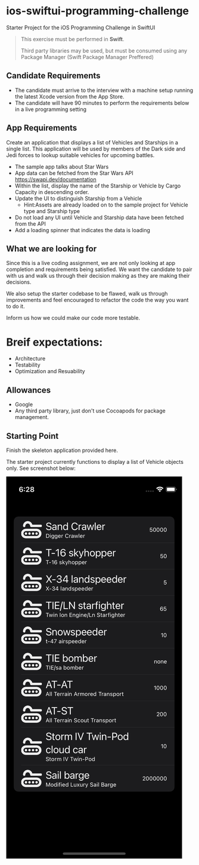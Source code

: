 # ios-swiftui-programming-challenge
Starter Project for the iOS Programming Challenge in SwiftUI

> This exercise must be performed in **Swift**. 
> 
> Third party libraries may be used, but must be consumed using any Package Manager (Swift Package Manager Preffered)

## Candidate Requirements
* The candidate must arrive to the interview with a machine setup running the latest Xcode version from the App Store.
* The candidate will have 90 minutes to perform the requirements below in a live programming setting


## App Requirements
Create an application that displays a list of Vehicles and Starships in a single list.  This application will be used by members of the Dark side and Jedi forces to lookup suitable vehicles for upcoming battles. 

* The sample app talks about Star Wars
* App data can be fetched from the Star Wars API https://swapi.dev/documentation  
* Within the list, display the name of the Starship or Vehicle by Cargo Capacity in descending order.
* Update the UI to distinguish Starship from a Vehicle
    * Hint:Assets are already loaded on to the sample project for Vehicle type and Starship type
* Do not load any UI until Vehicle and Starship data have been fetched from the API
* Add a loading spinner that indicates the data is loading


## What we are looking for
Since this is a live coding assignment, we are not only looking at app completion and requirements being satisfied.  We want the candidate to pair with us and walk us through their decision making as they are making their decisions.

We also setup the starter codebase to be flawed, walk us through improvements and feel encouraged to refactor the code the way you want to do it.

Inform us how we could make our code more testable.

# Breif expectations:
 * Architecture
 * Testability
 *  Optimization and Resuability

## Allowances
* Google
* Any third party library, just don't use Cocoapods for package management.


## Starting Point

Finish the skeleton application provided here.

The starter project currently functions to display a list of Vehicle objects only.  See screenshot below:

![App Screenshot](starter_screenshot.png)
